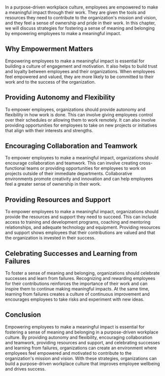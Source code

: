 
In a purpose-driven workplace culture, employees are empowered to make a meaningful impact through their work. They are given the tools and resources they need to contribute to the organization's mission and vision, and they feel a sense of ownership and pride in their work. In this chapter, we will discuss strategies for fostering a sense of meaning and belonging by empowering employees to make a meaningful impact.

Why Empowerment Matters
-----------------------

Empowering employees to make a meaningful impact is essential for building a culture of engagement and motivation. It also helps to build trust and loyalty between employees and their organizations. When employees feel empowered and valued, they are more likely to be committed to their work and to the success of the organization.

Providing Autonomy and Flexibility
----------------------------------

To empower employees, organizations should provide autonomy and flexibility in how work is done. This can involve giving employees control over their schedules or allowing them to work remotely. It can also involve providing opportunities for employees to take on new projects or initiatives that align with their interests and strengths.

Encouraging Collaboration and Teamwork
--------------------------------------

To empower employees to make a meaningful impact, organizations should encourage collaboration and teamwork. This can involve creating cross-functional teams or providing opportunities for employees to work on projects outside of their immediate departments. Collaborative environments promote creativity and innovation and can help employees feel a greater sense of ownership in their work.

Providing Resources and Support
-------------------------------

To empower employees to make a meaningful impact, organizations should provide the resources and support they need to succeed. This can include access to training and development programs, coaching and mentoring relationships, and adequate technology and equipment. Providing resources and support shows employees that their contributions are valued and that the organization is invested in their success.

Celebrating Successes and Learning from Failures
------------------------------------------------

To foster a sense of meaning and belonging, organizations should celebrate successes and learn from failures. Recognizing and rewarding employees for their contributions reinforces the importance of their work and can inspire them to continue making meaningful impacts. At the same time, learning from failures creates a culture of continuous improvement and encourages employees to take risks and experiment with new ideas.

Conclusion
----------

Empowering employees to make a meaningful impact is essential for fostering a sense of meaning and belonging in a purpose-driven workplace culture. By providing autonomy and flexibility, encouraging collaboration and teamwork, providing resources and support, and celebrating successes and learning from failures, organizations can create an environment where employees feel empowered and motivated to contribute to the organization's mission and vision. With these strategies, organizations can build a purpose-driven workplace culture that improves employee wellbeing and drives success.
